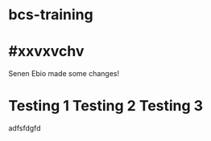 # bcs-training

#xxvxvchv
=======
Senen Ebio made some changes!

Testing 1
Testing 2 
Testing 3
=======

adfsfdgfd

